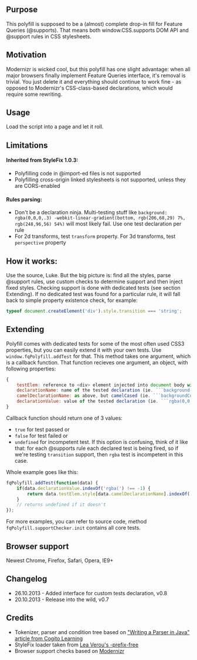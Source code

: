## Purpose

This polyfill is supposed to be a (almost) complete drop-in fill for Feature Queries (@supports).
That means both window.CSS.supports DOM API and @support rules in CSS stylesheets.

## Motivation

Modernizr is wicked cool, but this polyfill has one slight advantage: when all major browsers finally implement Feature Queries interface, it's removal is trivial. You just delete it and everything should continue to work fine - as opposed to Modernizr's CSS-class-based declarations, which would require some rewriting.

## Usage

Load the script into a page and let it roll.

## Limitations

#### Inherited from StyleFix 1.0.3:

* Polyfilling code in @import-ed files is not supported
* Polyfilling cross-origin linked stylesheets is not supported, unless they are CORS-enabled


#### Rules parsing:

* Don't be a declaration ninja. Multi-testing stuff like ```background: rgba(0,0,0,.3) -webkit-linear-gradient(bottom, rgb(206,68,29) 7%, rgb(248,96,56) 54%)``` will most likely fail. Use one test declaration per rule
* For 2d transforms, test ```transform``` property. For 3d transforms, test ```perspective``` property


## How it works:

Use the source, Luke. But the big picture is: find all the styles, parse @support rules, use custom checks to determine support and then inject fixed styles.
Checking support is done with dedicated tests (see section Extending). If no dedicated test was found for a particular rule, it will fall back to simple property existence check, for example: 
```javascript
typeof document.createElement('div').style.transition === 'string';
```

## Extending

Polyfill comes with dedicated tests for some of the most often used CSS3 properties, but you can easily extend it with your own tests.
Use ```window.fqPolyfill.addTest``` for that.
This method takes one argument, which is a callback function. That function recieves one argument, an object, with following properties:
```javascript
{
	testElem: reference to <div> element injected into document body with declaration styles to test (ie. ```document.createElement('div').style.cssText = 'background-color: rgba(0,0,0,.3)'```),
	declarationName: name of the tested declaration (ie. ```background-color```),
	camelDeclarationName: as above, but camelCased (ie. ```backgroundColor```),
	declarationValue: value of the tested declaration (ie. ```rgba(0,0,0,.3)```)
}
```
Callback function should return one of 3 values:
* ```true``` for test passed or 
* ```false``` for test failed or 
* ```undefined``` for incompetent test. If this option is confusing, think of it like that: for each @supports rule each declared test is being fired, so if we're testing ```transition``` support, then ```rgba``` test is incompetent in this case.

Whole example goes like this:
```javascript
fqPolyfill.addTest(function(data) {
	if(data.declarationValue.indexOf('rgba(') !== -1) { 
		return data.testElem.style[data.camelDeclarationName].indexOf('rgba(') !== -1; // returns true or false if declaration has 'rgba(' string
	}
	// returns undefined if it doesn't
});
```

For more examples, you can refer to source code, method ```fqPolyfill.supportChecker.init``` contains all core tests.

## Browser support

Newest Chrome, Firefox, Safari, Opera, IE9+

## Changelog

* 26.10.2013 - Added interface for custom tests declaration, v0.8
* 20.10.2013 - Release into the wild, v0.7

## Credits

* Tokenizer, parser and condition tree based on ["Writing a Parser in Java" article from Cogito Learning](http://cogitolearning.co.uk/?p=523/ "Writing a Parser in Java")
* StyleFix loader taken from [Lea Verou's -prefix-free](http://leaverou.github.io/prefixfree/ "-prefix-free")
* Browser support checks based on [Modernizr](http://modernizr.com/ "Modernizr")

